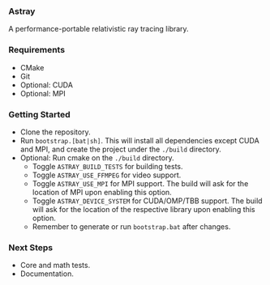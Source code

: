 ### Astray
A performance-portable relativistic ray tracing library.

### Requirements
- CMake
- Git
- Optional: CUDA
- Optional: MPI

### Getting Started
- Clone the repository.
- Run `bootstrap.[bat|sh]`. This will install all dependencies except CUDA and MPI, and create the project under the `./build` directory.
- Optional: Run cmake on the `./build` directory.
  - Toggle `ASTRAY_BUILD_TESTS` for building tests.
  - Toggle `ASTRAY_USE_FFMPEG` for video support.
  - Toggle `ASTRAY_USE_MPI` for MPI support. The build will ask for the location of MPI upon enabling this option.
  - Toggle `ASTRAY_DEVICE_SYSTEM` for CUDA/OMP/TBB support. The build will ask for the location of the respective library upon enabling this option.
  - Remember to generate or run `bootstrap.bat` after changes.

### Next Steps
- Core and math tests.
- Documentation.